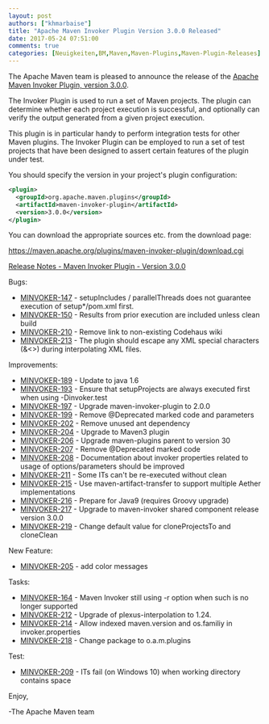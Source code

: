 ```yaml
---
layout: post
authors: ["khmarbaise"]
title: "Apache Maven Invoker Plugin Version 3.0.0 Released"
date: 2017-05-24 07:51:00
comments: true
categories: [Neuigkeiten,BM,Maven,Maven-Plugins,Maven-Plugin-Releases]
---
```

The Apache Maven team is pleased to announce the release of the 
[Apache Maven Invoker Plugin, version 3.0.0](https://maven.apache.org/plugins/maven-invoker-plugin/).

The Invoker Plugin is used to run a set of Maven projects. The plugin can
determine whether each project execution is successful, and optionally can
verify the output generated from a given project execution.

This plugin is in particular handy to perform integration tests for other Maven
plugins. The Invoker Plugin can be employed to run a set of test projects that
have been designed to assert certain features of the plugin under test.

You should specify the version in your project's plugin configuration:

``` xml
<plugin>
  <groupId>org.apache.maven.plugins</groupId>
  <artifactId>maven-invoker-plugin</artifactId>
  <version>3.0.0</version>
</plugin>
```


You can download the appropriate sources etc. from the download page:

https://maven.apache.org/plugins/maven-invoker-plugin/download.cgi

<!-- more -->

[Release Notes - Maven Invoker Plugin - Version 3.0.0](https://issues.apache.org/jira/secure/ReleaseNote.jspa?projectId=12317525&version=12330827)

Bugs:

 * [MINVOKER-147](https://issues.apache.org/jira/browse/MINVOKER-147) - setupIncludes / parallelThreads does not guarantee execution of setup*/pom.xml first.
 * [MINVOKER-150](https://issues.apache.org/jira/browse/MINVOKER-150) - Results from prior execution are included unless clean build
 * [MINVOKER-210](https://issues.apache.org/jira/browse/MINVOKER-210) - Remove link to non-existing Codehaus wiki
 * [MINVOKER-213](https://issues.apache.org/jira/browse/MINVOKER-213) - The plugin should escape any XML special characters (&<>) during interpolating XML files.

Improvements:

 * [MINVOKER-189](https://issues.apache.org/jira/browse/MINVOKER-189) - Update to java 1.6
 * [MINVOKER-193](https://issues.apache.org/jira/browse/MINVOKER-193) - Ensure that setupProjects are always executed first when using -Dinvoker.test
 * [MINVOKER-197](https://issues.apache.org/jira/browse/MINVOKER-197) - Upgrade maven-invoker-plugin to 2.0.0
 * [MINVOKER-199](https://issues.apache.org/jira/browse/MINVOKER-199) - Remove @Deprecated marked code and parameters
 * [MINVOKER-202](https://issues.apache.org/jira/browse/MINVOKER-202) - Remove unused ant dependency
 * [MINVOKER-204](https://issues.apache.org/jira/browse/MINVOKER-204) - Upgrade to Maven3 plugin
 * [MINVOKER-206](https://issues.apache.org/jira/browse/MINVOKER-206) - Upgrade maven-plugins parent to version 30
 * [MINVOKER-207](https://issues.apache.org/jira/browse/MINVOKER-207) - Remove @Deprecated marked code
 * [MINVOKER-208](https://issues.apache.org/jira/browse/MINVOKER-208) - Documentation about invoker properties related to usage of options/parameters should be improved
 * [MINVOKER-211](https://issues.apache.org/jira/browse/MINVOKER-211) - Some ITs can't be re-executed without clean
 * [MINVOKER-215](https://issues.apache.org/jira/browse/MINVOKER-215) - Use maven-artifact-transfer to support multiple Aether implementations
 * [MINVOKER-216](https://issues.apache.org/jira/browse/MINVOKER-216) - Prepare for Java9 (requires Groovy upgrade)
 * [MINVOKER-217](https://issues.apache.org/jira/browse/MINVOKER-217) - Upgrade to maven-invoker shared component release version 3.0.0
 * [MINVOKER-219](https://issues.apache.org/jira/browse/MINVOKER-219) - Change default value for cloneProjectsTo and cloneClean

New Feature:

 * [MINVOKER-205](https://issues.apache.org/jira/browse/MINVOKER-205) - add color messages

Tasks:

 * [MINVOKER-164](https://issues.apache.org/jira/browse/MINVOKER-164) - Maven Invoker still using -r option when such is no longer supported
 * [MINVOKER-212](https://issues.apache.org/jira/browse/MINVOKER-212) - Upgrade of plexus-interpolation to 1.24.
 * [MINVOKER-214](https://issues.apache.org/jira/browse/MINVOKER-214) - Allow indexed maven.version and os.familiy in invoker.properties
 * [MINVOKER-218](https://issues.apache.org/jira/browse/MINVOKER-218) - Change package to o.a.m.plugins

Test:

 * [MINVOKER-209](https://issues.apache.org/jira/browse/MINVOKER-209) - ITs fail (on Windows 10) when working directory contains space

Enjoy,

-The Apache Maven team

